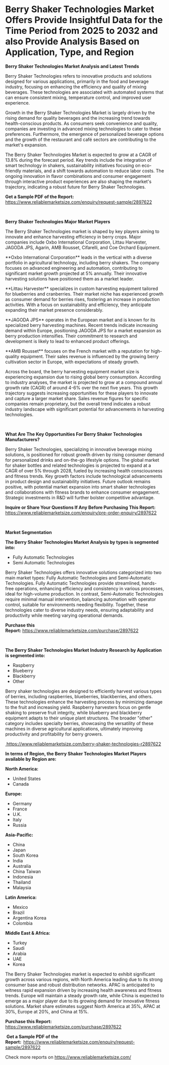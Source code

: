<p><h1>Berry Shaker Technologies Market Offers Provide Insightful Data for the Time Period from 2025 to 2032 and also Provide Analysis Based on Application, Type, and Region</h1></p><p><strong>Berry Shaker Technologies Market Analysis and Latest Trends</strong></p>
<p><p>Berry Shaker Technologies refers to innovative products and solutions designed for various applications, primarily in the food and beverage industry, focusing on enhancing the efficiency and quality of mixing beverages. These technologies are associated with automated systems that can ensure consistent mixing, temperature control, and improved user experience. </p><p>Growth in the Berry Shaker Technologies Market is largely driven by the rising demand for quality beverages and the increasing trend towards health-conscious products. As consumers seek convenience and quality, companies are investing in advanced mixing technologies to cater to these preferences. Furthermore, the emergence of personalized beverage options and the growth of the restaurant and café sectors are contributing to the market's expansion.</p><p>The Berry Shaker Technologies Market is expected to grow at a CAGR of 13.8% during the forecast period. Key trends include the integration of smart technology in shakers, sustainability initiatives focusing on eco-friendly materials, and a shift towards automation to reduce labor costs. The ongoing innovation in flavor combinations and consumer engagement through interactive product experiences are also shaping the market's trajectory, indicating a robust future for Berry Shaker Technologies.</p></p>
<p><strong>Get a Sample PDF of the Report:&nbsp;</strong> <a href="https://www.reliablemarketsize.com/enquiry/request-sample/2897622?utm_campaign=3262&utm_medium=2&utm_source=Github&utm_content=ia&utm_term=15032025&utm_id=berry-shaker-technologies">https://www.reliablemarketsize.com/enquiry/request-sample/2897622</a></p>
<p>&nbsp;</p>
<p><strong>Berry Shaker Technologies Major Market Players</strong></p>
<p><p>The Berry Shaker Technologies market is shaped by key players aiming to innovate and enhance harvesting efficiency in berry crops. Major companies include Oxbo International Corporation, Littau Harvester, JAGODA JPS, Agarin, AMB Rousset, Cifarelli, and Coe Orchard Equipment.</p><p>**Oxbo International Corporation** leads in the vertical with a diverse portfolio in agricultural technology, including berry shakers. The company focuses on advanced engineering and automation, contributing to significant market growth projected at 5% annually. Their innovative harvesting solutions have positioned them as a market leader.</p><p>**Littau Harvester** specializes in custom harvesting equipment tailored for blueberries and cranberries. Their market niche has experienced growth as consumer demand for berries rises, fostering an increase in production activities. With a focus on sustainability and efficiency, they anticipate expanding their market presence considerably.</p><p>**JAGODA JPS** operates in the European market and is known for its specialized berry harvesting machines. Recent trends indicate increasing demand within Europe, positioning JAGODA JPS for a market expansion as berry production intensifies. Their commitment to research and development is likely to lead to enhanced product offerings.</p><p>**AMB Rousset** focuses on the French market with a reputation for high-quality equipment. Their sales revenue is influenced by the growing berry cultivation sector in Europe, with expectations of steady growth.</p><p>Across the board, the berry harvesting equipment market size is experiencing expansion due to rising global berry consumption. According to industry analyses, the market is projected to grow at a compound annual growth rate (CAGR) of around 4-6% over the next five years. This growth trajectory suggests increasing opportunities for these players to innovate and capture a larger market share. Sales revenue figures for specific companies remain proprietary, but the overall trend indicates a robust industry landscape with significant potential for advancements in harvesting technologies.</p></p>
<p>&nbsp;</p>
<p><strong>What Are The Key Opportunities For Berry Shaker Technologies Manufacturers?</strong></p>
<p><p>Berry Shaker Technologies, specializing in innovative beverage mixing solutions, is positioned for robust growth driven by rising consumer demand for personalized drinks and on-the-go lifestyle options. The global market for shaker bottles and related technologies is projected to expand at a CAGR of over 5% through 2028, fueled by increasing health consciousness and fitness trends. Key growth factors include technological advancements in product design and sustainability initiatives. Future outlook remains positive, with potential market expansion into smart shaker technologies and collaborations with fitness brands to enhance consumer engagement. Strategic investments in R&D will further bolster competitive advantage.</p></p>
<p><strong>Inquire or Share Your Questions If Any Before Purchasing This Report:</strong> <a href="https://www.reliablemarketsize.com/enquiry/pre-order-enquiry/2897622?utm_campaign=3262&utm_medium=2&utm_source=Github&utm_content=ia&utm_term=15032025&utm_id=berry-shaker-technologies">https://www.reliablemarketsize.com/enquiry/pre-order-enquiry/2897622</a></p>
<p>&nbsp;</p>
<p><strong>Market Segmentation</strong></p>
<p><strong>The Berry Shaker Technologies Market Analysis by types is segmented into:</strong></p>
<p><ul><li>Fully Automatic Technologies</li><li>Semi Automatic Technologies</li></ul></p>
<p><p>Berry Shaker Technologies offers innovative solutions categorized into two main market types: Fully Automatic Technologies and Semi-Automatic Technologies. Fully Automatic Technologies provide streamlined, hands-free operations, enhancing efficiency and consistency in various processes, ideal for high-volume production. In contrast, Semi-Automatic Technologies require minimal manual intervention, balancing automation with operator control, suitable for environments needing flexibility. Together, these technologies cater to diverse industry needs, ensuring adaptability and productivity while meeting varying operational demands.</p></p>
<p><strong>Purchase this Report:&nbsp;</strong><a href="https://www.reliablemarketsize.com/purchase/2897622?utm_campaign=3262&utm_medium=2&utm_source=Github&utm_content=ia&utm_term=15032025&utm_id=berry-shaker-technologies">https://www.reliablemarketsize.com/purchase/2897622</a></p>
<p>&nbsp;</p>
<p><strong>The Berry Shaker Technologies Market Industry Research by Application is segmented into:</strong></p>
<p><ul><li>Raspberry</li><li>Blueberry</li><li>Blackberry</li><li>Other</li></ul></p>
<p><p>Berry shaker technologies are designed to efficiently harvest various types of berries, including raspberries, blueberries, blackberries, and others. These technologies enhance the harvesting process by minimizing damage to the fruit and increasing yield. Raspberry harvesters focus on gentle shaking to preserve fruit integrity, while blueberry and blackberry equipment adapts to their unique plant structures. The broader "other" category includes specialty berries, showcasing the versatility of these machines in diverse agricultural applications, ultimately improving productivity and profitability for berry growers.</p></p>
<p><a href="https://www.reliablemarketsize.com/berry-shaker-technologies-r2897622?utm_campaign=3262&utm_medium=2&utm_source=Github&utm_content=ia&utm_term=15032025&utm_id=berry-shaker-technologies">&nbsp;https://www.reliablemarketsize.com/berry-shaker-technologies-r2897622</a></p>
<p><strong>In terms of Region, the Berry Shaker Technologies Market Players available by Region are:</strong></p>
<p>
    <p> <strong> North America: </strong>
        <ul>
            <li>United States</li>
            <li>Canada</li>
        </ul>
        </p> 
    <p> <strong> Europe: </strong>
        <ul>
            <li>Germany</li>
            <li>France</li>
            <li>U.K.</li>
            <li>Italy</li>
            <li>Russia</li>
        </ul>
        </p> 
    <p> <strong> Asia-Pacific: </strong>
        <ul>
            <li>China</li>
            <li>Japan</li>
            <li>South Korea</li>
            <li>India</li>
            <li>Australia</li>
            <li>China Taiwan</li>
            <li>Indonesia</li>
            <li>Thailand</li>
            <li>Malaysia</li>
        </ul>
        </p> 
    <p> <strong> Latin America: </strong>
        <ul>
            <li>Mexico</li>
            <li>Brazil</li>
            <li>Argentina Korea</li>
            <li>Colombia</li>
        </ul>
        </p> 
    <p> <strong> Middle East & Africa: </strong>
        <ul>
            <li>Turkey</li>
            <li>Saudi</li>
            <li>Arabia</li>
            <li>UAE</li>
            <li>Korea</li>
        </ul>
    </p>
    </p>
<p><p>The Berry Shaker Technologies market is expected to exhibit significant growth across various regions, with North America leading due to its strong consumer base and robust distribution networks. APAC is anticipated to witness rapid expansion driven by increasing health awareness and fitness trends. Europe will maintain a steady growth rate, while China is expected to emerge as a major player due to its growing demand for innovative fitness solutions. Market share estimates suggest North America at 35%, APAC at 30%, Europe at 20%, and China at 15%.</p></p>
<p><strong>Purchase this Report: </strong><a href="https://www.reliablemarketsize.com/purchase/2897622?utm_campaign=3262&utm_medium=2&utm_source=Github&utm_content=ia&utm_term=15032025&utm_id=berry-shaker-technologies">https://www.reliablemarketsize.com/purchase/2897622</a></p>
<p>&nbsp;<strong>Get a Sample PDF of the Report:&nbsp;&nbsp;</strong><a href="https://www.reliablemarketsize.com/enquiry/request-sample/2897622?utm_campaign=3262&utm_medium=2&utm_source=Github&utm_content=ia&utm_term=15032025&utm_id=berry-shaker-technologies">https://www.reliablemarketsize.com/enquiry/request-sample/2897622</a></p>
<p><strong></strong></p>
<p>Check more reports on <a href="https://www.reliablemarketsize.com/?utm_campaign=3262&utm_medium=2&utm_source=Github&utm_content=ia&utm_term=15032025&utm_id=berry-shaker-technologies">https://www.reliablemarketsize.com/</a></p>
